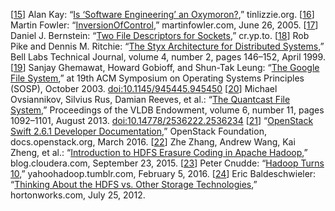 [[15](ch10.html#KayOxymoron-marker)] Alan Kay:
“[Is ‘Software
Engineering’ an Oxymoron?](http://tinlizzie.org/~takashi/IsSoftwareEngineeringAnOxymoron.pdf),” tinlizzie.org. [[16](ch10.html#Fowler2005tp-marker)] Martin Fowler:
“[InversionOfControl](http://martinfowler.com/bliki/InversionOfControl.html),”
martinfowler.com, June 26, 2005. [[17](ch10.html#DJBTwoFD-marker)] Daniel J. Bernstein:
“[Two File Descriptors for Sockets](http://cr.yp.to/tcpip/twofd.html),” cr.yp.to. [[18](ch10.html#Pike1999ui-marker)] Rob Pike and Dennis M. Ritchie:
“[The Styx Architecture for Distributed
Systems](http://doc.cat-v.org/inferno/4th_edition/styx),” Bell Labs Technical Journal, volume 4, number 2, pages
146–152, April 1999. [[19](ch10.html#Ghemawat2003dy-marker)] Sanjay Ghemawat, Howard Gobioff, and Shun-Tak
Leung: “[The Google File System](http://research.google.com/archive/gfs-sosp2003.pdf),”
at 19th ACM Symposium on Operating Systems Principles (SOSP), October 2003.
[doi:10.1145/945445.945450](http://dx.doi.org/10.1145/945445.945450) [[20](ch10.html#Ovsiannikov2013da-marker)] Michael Ovsiannikov, Silvius Rus, Damian Reeves, et al.:
“[The Quantcast File
System](http://db.disi.unitn.eu/pages/VLDBProgram/pdf/industry/p808-ovsiannikov.pdf),” Proceedings of the VLDB Endowment, volume 6, number 11, pages 1092–1101, August 2013.
[doi:10.14778/2536222.2536234](http://dx.doi.org/10.14778/2536222.2536234) [[21](ch10.html#OpenStackSwift-marker)] “[OpenStack
Swift 2.6.1 Developer Documentation](http://docs.openstack.org/developer/swift/),” OpenStack Foundation, docs.openstack.org, March 2016. [[22](ch10.html#Zhang2015vi-marker)] Zhe Zhang, Andrew Wang, Kai Zheng, et al.:
“[Introduction
to HDFS Erasure Coding in Apache Hadoop](http://blog.cloudera.com/blog/2015/09/introduction-to-hdfs-erasure-coding-in-apache-hadoop/),” blog.cloudera.com, September 23, 2015. [[23](ch10.html#Cnudde2016tm-marker)] Peter Cnudde:
“[Hadoop Turns 10](http://yahoohadoop.tumblr.com/post/138739227316/hadoop-turns-10),”
yahoohadoop.tumblr.com, February 5, 2016. [[24](ch10.html#Baldeschwieler2012ue-marker)] Eric Baldeschwieler:
“[Thinking
About the HDFS vs. Other Storage Technologies](http://hortonworks.com/blog/thinking-about-the-hdfs-vs-other-storage-technologies/),” hortonworks.com, July 25, 2012.